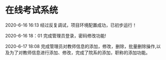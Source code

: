 # 在线考试系统
2020-6-16 16:13 经过反复调试，项目环境配置成功，已初步运行！




2020-6-16 18：01 完成管理员登录，密码修改功能!




2020-6-17 18:08 完成管理员对教师信息的添加，修改，删除，批量删除操作,以及为了对教师信息进行添加、修改，完成了院系的添加，职称的添加功能。
